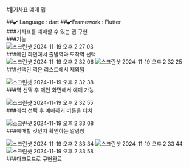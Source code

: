 #🚅기차표 예매 앱


##✔️  Language : dart 
##✔️Framework : Flutter
</br>
###기차표를 예매할 수 있는 앱 구현
</br>
###기능
</br>
![스크린샷 2024-11-19 오후 2 27 03](https://github.com/user-attachments/assets/7590d4af-f219-462d-8000-ea71a119b227)</br>
###메인 화면에서 출발역과 도착역 선택</br>
![스크린샷 2024-11-19 오후 2 32 06](https://github.com/user-attachments/assets/e33aa1ec-dfaf-4343-96c7-527f8897d37c)
![스크린샷 2024-11-19 오후 2 32 25](https://github.com/user-attachments/assets/07a2d68b-8a8c-4a71-a6a7-a17e1fdcca7d)</br>
###선택된 역은 리스트에서 제외됨</br>

![스크린샷 2024-11-19 오후 2 32 38](https://github.com/user-attachments/assets/5464c7fd-675d-4601-9f51-f8acd93a63c7)</br>
###역 선택 후 메인 화면에서 예매 가능</br>

![스크린샷 2024-11-19 오후 2 32 55](https://github.com/user-attachments/assets/d8cfbd48-6b65-4c22-b36f-d6f5f5e4da9b)</br>
###좌석 선택 후 예매하기 버튼을 터치</br>

![스크린샷 2024-11-19 오후 2 33 08](https://github.com/user-attachments/assets/cad2732e-32e7-48b4-80aa-e6e8442d5cbd)</br>
###예매할 것인지 확인하는 알림창</br>

![스크린샷 2024-11-19 오후 2 33 34](https://github.com/user-attachments/assets/67415deb-efce-4e71-a200-1bf866d9603e)
![스크린샷 2024-11-19 오후 2 33 44](https://github.com/user-attachments/assets/7f20fd17-f0ff-4329-86b2-b94cced122ae)
![스크린샷 2024-11-19 오후 2 33 58](https://github.com/user-attachments/assets/417da5ed-6e54-46ce-b330-5087128387a6)</br>
###다크모드로 구현완료</br>

